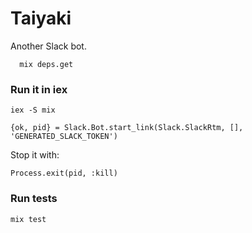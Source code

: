 # Taiyaki

Another Slack bot.

```
  mix deps.get
```

### Run it in iex

```
iex -S mix

{ok, pid} = Slack.Bot.start_link(Slack.SlackRtm, [], 'GENERATED_SLACK_TOKEN')
```

Stop it with:

```
Process.exit(pid, :kill)
```

### Run tests

```
mix test
```
